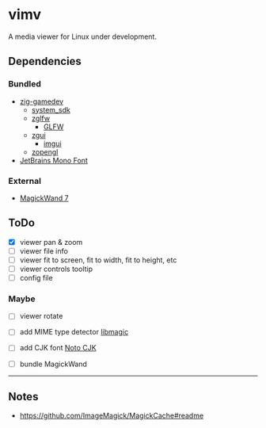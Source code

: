 # vimv
A media viewer for Linux under development.

## Dependencies
### Bundled
- [zig-gamedev](https://github.com/zig-gamedev)
    - [system_sdk](https://github.com/zig-gamedev/system_sdk)
    - [zglfw](https://github.com/zig-gamedev/zglfw)
        - [GLFW](https://github.com/glfw/glfw)
    - [zgui](https://github.com/zig-gamedev/zgui)
        - [imgui](https://github.com/ocornut/imgui)
    - [zopengl](https://github.com/zig-gamedev/zopengl)
- [JetBrains Mono Font](https://www.jetbrains.com/lp/mono/)
### External
- [MagickWand 7](https://imagemagick.org/script/magick-wand.php)

## ToDo
- [X] viewer pan & zoom
- [ ] viewer file info
- [ ] viewer fit to screen, fit to width, fit to height, etc
- [ ] viewer controls tooltip
- [ ] config file
### Maybe
- [ ] viewer rotate
- [ ] add MIME type detector [libmagic](https://github.com/file/file)
- [ ] add CJK font [Noto CJK](https://github.com/notofonts/noto-cjk)
- [ ] bundle MagickWand


---

## Notes
- https://github.com/ImageMagick/MagickCache#readme